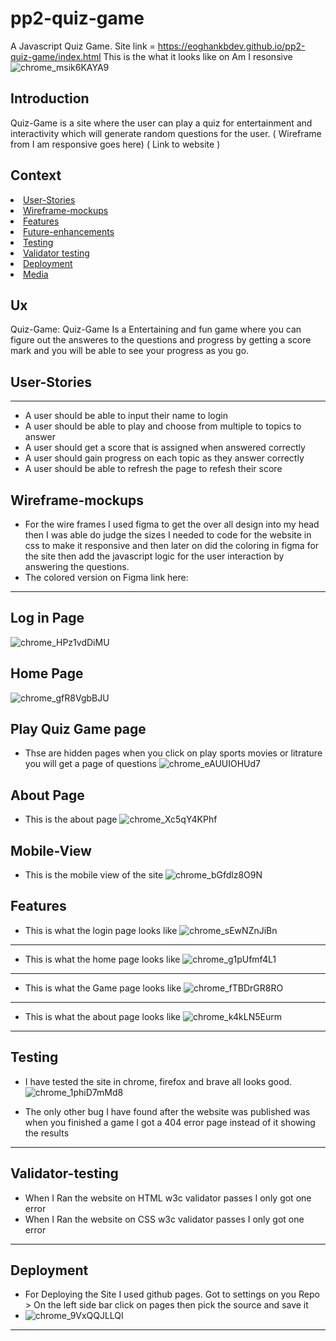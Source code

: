 # pp2-quiz-game
A Javascript Quiz Game.
Site link = https://eoghankbdev.github.io/pp2-quiz-game/index.html
This is the what it looks like on Am I resonsive
![chrome_msik6KAYA9](https://user-images.githubusercontent.com/43074374/153521044-b82c199b-2cb1-4992-ae3e-3546a11fa32f.png)

## Introduction
Quiz-Game is a site where the user can play a quiz for entertainment and interactivity which will generate random questions for the user. 
( Wireframe from I am responsive goes here)
( Link to website )

## Context
<li><a href="#User-Stories">User-Stories</li>
<li><a href="#Wireframe-mockups">Wireframe-mockups</li>
<li><a href="#Features">Features</li>
<li><a href="#Future-enhancements">Future-enhancements</li>
<li><a href="#Testing">Testing</a></li>
<li><a href="#Validator-testing">Validator testing</a></li>
<li><a href="#Deployment">Deployment</a></li>
<li><a href="#Media">Media</a></li>

## Ux <br>
Quiz-Game: Quiz-Game Is a Entertaining and fun game where you can figure out the answeres to the questions and progress by getting a score mark and you will be able to see your progress as you go.

## User-Stories
--------------------
- A user should be able to input their name to login
- A user should be able to play and choose from multiple to topics to answer
- A user should get a score that is assigned when answered correctly 
- A user should gain progress on each topic as they answer correctly 
- A user should be able to refresh the page to refesh their score

## Wireframe-mockups
- For the wire frames I used figma to get the over all design into my head then I was able do judge the sizes I needed to code for the website in css to make it responsive and then later on did the coloring in figma for the site then add the javascript logic for the user interaction by answering the questions.
- The colored version on Figma link here: 
--------------------
## Log in Page
![chrome_HPz1vdDiMU](https://user-images.githubusercontent.com/43074374/153352983-203a4928-6e73-46cb-aa9e-f034724df3c5.png)
## Home Page
![chrome_gfR8VgbBJU](https://user-images.githubusercontent.com/43074374/153353755-7d09aaa8-be64-46cb-88ac-df91dcff5ae3.png)
## Play Quiz Game page
- Thse are hidden pages when you click on play sports movies or litrature you will get a page of questions
![chrome_eAUUIOHUd7](https://user-images.githubusercontent.com/43074374/153355273-123b5045-c5dc-4f0f-b95b-e183cf6534db.png)
## About Page
- This is the about page 
![chrome_Xc5qY4KPhf](https://user-images.githubusercontent.com/43074374/153358153-96b7402c-4caa-4ab1-bf1b-974f5bb1e0f4.png)
## Mobile-View
- This is the mobile view of the site
![chrome_bGfdlz8O9N](https://user-images.githubusercontent.com/43074374/153358338-13899c93-6044-49da-b119-7f853aff6f54.png)
## Features <br>
 - This is what the login page looks like
![chrome_sEwNZnJiBn](https://user-images.githubusercontent.com/43074374/153358766-5b08c6aa-3ac0-418b-839e-0ac328f06e79.png)
--------------------
 - This is what the home page looks like
![chrome_g1pUfmf4L1](https://user-images.githubusercontent.com/43074374/153359221-96ba50e4-84d5-4c5a-a1c7-1771b0d7cd33.png)
--------------------
 - This is what the Game page looks like
![chrome_fTBDrGR8RO](https://user-images.githubusercontent.com/43074374/153359474-b5c85b45-1e32-40b9-aa3e-f37a8d066242.png)
--------------------
 - This is what the about page looks like
![chrome_k4kLN5Eurm](https://user-images.githubusercontent.com/43074374/153359879-9a1f6d60-09c5-4e3a-a15c-52dbe83f5c6c.png)
--------------------
## Testing  <br>
 - I have tested the site in chrome, firefox and brave all looks good.
![chrome_1phiD7mMd8](https://user-images.githubusercontent.com/43074374/153362314-e8077029-fd02-44f7-9d1a-40a5d3b7681b.png)

 - The only other bug I have found after the website was published was when you finished a game I got a 404 error page instead of it showing the results
--------------------
## Validator-testing  <br>
 - When I Ran the website on HTML w3c validator passes I only got one error 
 - When I Ran the website on CSS w3c validator passes I only got one error
--------------------
## Deployment  <br>
 - For Deploying the Site I used github pages. Got to settings on you Repo > On the left side bar click on pages then pick the source and save it
 - ![chrome_9VxQQJLLQI](https://user-images.githubusercontent.com/43074374/153521833-356a8ed4-fc12-4c26-a0cf-15b7e2559d20.png)
--------------------

